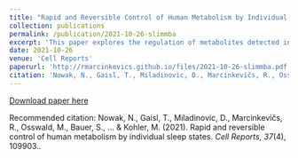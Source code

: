 ```yaml
---
title: "Rapid and Reversible Control of Human Metabolism by Individual Sleep States"
collection: publications
permalink: /publication/2021-10-26-slimmba
excerpt: 'This paper explores the regulation of metabolites detected in human breath by sleep states using neural-network-based inference techniques for Granger causality.'
date: 2021-10-26
venue: 'Cell Reports'
paperurl: 'http://rmarcinkevics.github.io/files/2021-10-26-slimmba.pdf'
citation: 'Nowak, N., Gaisl, T., Miladinovic, D., Marcinkevičs, R., Osswald, M., Bauer, S., ... & Kohler, M. (2021). Rapid and reversible control of human metabolism by individual sleep states. <i>Cell Reports, 37</i>(4), 109903.'
---
```


[Download paper here](http://rmarcinkevics.github.io/files/2021-10-14-gvar.pdf)

Recommended citation: Nowak, N., Gaisl, T., Miladinovic, D., Marcinkevičs, R., Osswald, M., Bauer, S., ... & Kohler, M. (2021). Rapid and reversible control of human metabolism by individual sleep states. <i>Cell Reports, 37</i>(4), 109903..
